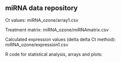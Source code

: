 ## miRNA data repository

Ct values: miRNA_ozone/array1.csv

Treatment matrix: miRNA_ozone/miRNAmatrix.csv

Calculated expression values (delta delta Ct method): miRNA_ozone/expression1.csv

R code for statistical analysis, arrays and plots: 

